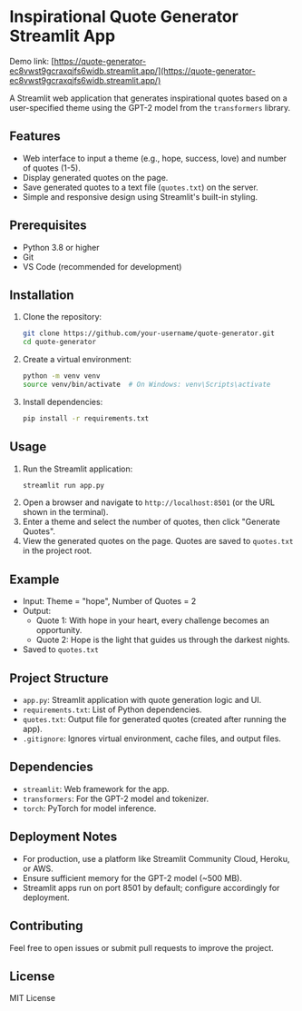 # Inspirational Quote Generator Streamlit App

Demo link: [https://quote-generator-ec8vwst9gcraxqjfs6widb.streamlit.app/](https://quote-generator-ec8vwst9gcraxqjfs6widb.streamlit.app/)

A Streamlit web application that generates inspirational quotes based on a user-specified theme using the GPT-2 model from the `transformers` library.

## Features
- Web interface to input a theme (e.g., hope, success, love) and number of quotes (1-5).
- Display generated quotes on the page.
- Save generated quotes to a text file (`quotes.txt`) on the server.
- Simple and responsive design using Streamlit's built-in styling.

## Prerequisites
- Python 3.8 or higher
- Git
- VS Code (recommended for development)

## Installation
1. Clone the repository:
   ```bash
   git clone https://github.com/your-username/quote-generator.git
   cd quote-generator
   ```
2. Create a virtual environment:
   ```bash
   python -m venv venv
   source venv/bin/activate  # On Windows: venv\Scripts\activate
   ```
3. Install dependencies:
   ```bash
   pip install -r requirements.txt
   ```

## Usage
1. Run the Streamlit application:
   ```bash
   streamlit run app.py
   ```
2. Open a browser and navigate to `http://localhost:8501` (or the URL shown in the terminal).
3. Enter a theme and select the number of quotes, then click "Generate Quotes".
4. View the generated quotes on the page. Quotes are saved to `quotes.txt` in the project root.

## Example
- Input: Theme = "hope", Number of Quotes = 2
- Output:
  - Quote 1: With hope in your heart, every challenge becomes an opportunity.
  - Quote 2: Hope is the light that guides us through the darkest nights.
- Saved to `quotes.txt`

## Project Structure
- `app.py`: Streamlit application with quote generation logic and UI.
- `requirements.txt`: List of Python dependencies.
- `quotes.txt`: Output file for generated quotes (created after running the app).
- `.gitignore`: Ignores virtual environment, cache files, and output files.

## Dependencies
- `streamlit`: Web framework for the app.
- `transformers`: For the GPT-2 model and tokenizer.
- `torch`: PyTorch for model inference.

## Deployment Notes
- For production, use a platform like Streamlit Community Cloud, Heroku, or AWS.
- Ensure sufficient memory for the GPT-2 model (~500 MB).
- Streamlit apps run on port 8501 by default; configure accordingly for deployment.

## Contributing
Feel free to open issues or submit pull requests to improve the project.

## License
MIT License